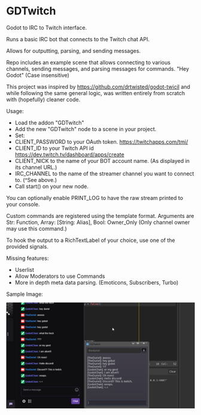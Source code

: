 # GDTwitch

Godot to IRC to Twitch interface.

Runs a basic IRC bot that connects to the Twitch chat API.

Allows for outputting, parsing, and sending messages.

Repo includes an example scene that allows connecting to various channels, sending messages, and parsing messages for commands. "Hey Godot" (Case insensitive)

This project was inspired by https://github.com/drtwisted/godot-twicil and while following the same general logic, was written entirely from scratch with (hopefully) cleaner code.

Usage:
* Load the addon "GDTwitch"
* Add the new "GDTwitch" node to a scene in your project.
* Set:
* CLIENT_PASSWORD to your OAuth token. https://twitchapps.com/tmi/
* CLIENT_ID to your Twitch API id https://dev.twitch.tv/dashboard/apps/create
* CLIENT_NICK to the name of your BOT account name. (As displayed in its channel URL.)
* IRC_CHANNEL to the name of the streamer channel you want to connect to. (^See above.)
* Call start() on your new node.

You can optionally enable PRINT_LOG to have the raw stream printed to your console.

Custom commands are registered using the template format. Arguments are Str: Function, Array: [String: Alias], Bool: Owner_Only (Only channel owner may use this command.)

To hook the output to a RichTextLabel of your choice, use one of the provided signals.

Missing features:
* Userlist
* Allow Moderators to use Commands
* More in depth meta data parsing. (Emoticons, Subscribers, Turbo)

Sample Image:

![Alt text](/addons/GDTwitch/Example.png?raw=true "Title")
